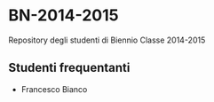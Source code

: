 # BN-2014-2015
Repository degli studenti di Biennio Classe 2014-2015

## Studenti frequentanti

* Francesco Bianco
